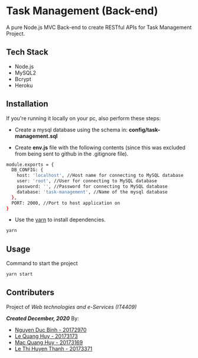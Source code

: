 # Task Management (Back-end)

A pure Node.js MVC Back-end to create RESTful APIs for Task Management Project.
## Tech Stack
- Node.js
- MySQL2
- Bcrypt
- Heroku

## Installation
If you're running it locally on your pc, also perform these steps:
- Create a mysql database using the schema in: **config/task-management.sql**

- Create **env.js** file  with the following contents (since this was excluded from being sent to github in the .gitignore file).

```bash
module.exports = {
  DB_CONFIG: {
    host: 'localhost', //Host name for connecting to MySQL database
    user: 'root', //User for connecting to MySQL database
    password: '', //Password for connecting to MySQL database
    database: 'task-management', //Name of the mysql database
  },
  PORT: 2000, //Port to host application on
}
```
  
- Use the [yarn](https://yarnpkg.com/) to install dependencies.

```bash
yarn
```

## Usage
Command to start the project

```python
yarn start
```

## Contributers

Project of _*Web technologies and e-Services (IT4409)*_

_**Created December, 2020**_ By:

- [Nguyen Duc Binh - 20172970](https://github.com/tthandb)
- [Le Quang Huy - 20173173](https://github.com/lqhuyhust)
- [Mac Quang Huy - 20173169](https://github.com/16HuyOnTheMic)
- [Le Thi Huyen Thanh - 20173371](https://github.com/thanhlth)
